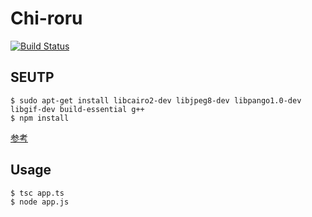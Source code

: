 
# Chi-roru


[![Build Status](https://travis-ci.org/udondokodoon/chi-roru.svg?branch=master)](https://travis-ci.org/udondokodoon/chi-roru)

## SEUTP

```
$ sudo apt-get install libcairo2-dev libjpeg8-dev libpango1.0-dev libgif-dev build-essential g++
$ npm install
```
[参考](https://github.com/Automattic/node-canvas)


## Usage

```
$ tsc app.ts
$ node app.js
```

